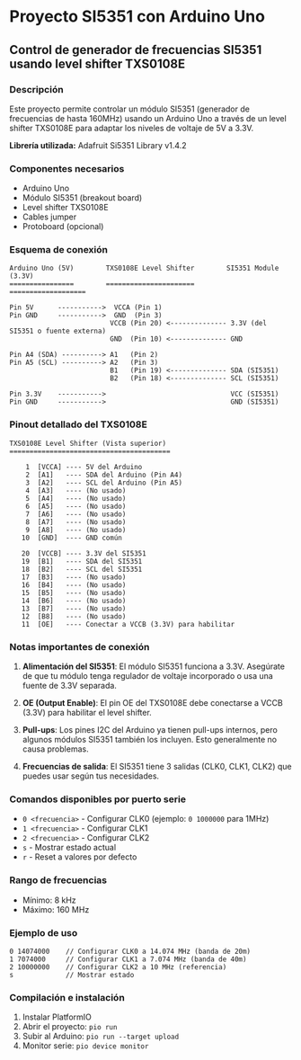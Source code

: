 # Proyecto SI5351 con Arduino Uno
## Control de generador de frecuencias SI5351 usando level shifter TXS0108E

### Descripción
Este proyecto permite controlar un módulo SI5351 (generador de frecuencias de hasta 160MHz) usando un Arduino Uno a través de un level shifter TXS0108E para adaptar los niveles de voltaje de 5V a 3.3V.

**Librería utilizada:** Adafruit Si5351 Library v1.4.2

### Componentes necesarios
- Arduino Uno
- Módulo SI5351 (breakout board)
- Level shifter TXS0108E
- Cables jumper
- Protoboard (opcional)

### Esquema de conexión

```
Arduino Uno (5V)        TXS0108E Level Shifter        SI5351 Module (3.3V)
================        ======================        ===================

Pin 5V      ----------->  VCCA (Pin 1)
Pin GND     ----------->  GND  (Pin 3)
                         VCCB (Pin 20) <-------------- 3.3V (del SI5351 o fuente externa)
                         GND  (Pin 10) <-------------- GND

Pin A4 (SDA) ----------> A1   (Pin 2)
Pin A5 (SCL) ----------> A2   (Pin 3)
                         B1   (Pin 19) <-------------- SDA (SI5351)
                         B2   (Pin 18) <-------------- SCL (SI5351)

Pin 3.3V    ----------->                               VCC (SI5351)
Pin GND     ----------->                               GND (SI5351)
```

### Pinout detallado del TXS0108E

```
TXS0108E Level Shifter (Vista superior)
========================================

    1  [VCCA] ---- 5V del Arduino
    2  [A1]   ---- SDA del Arduino (Pin A4)
    3  [A2]   ---- SCL del Arduino (Pin A5)
    4  [A3]   ---- (No usado)
    5  [A4]   ---- (No usado)
    6  [A5]   ---- (No usado)
    7  [A6]   ---- (No usado)
    8  [A7]   ---- (No usado)
    9  [A8]   ---- (No usado)
   10  [GND]  ---- GND común
   
   20  [VCCB] ---- 3.3V del SI5351
   19  [B1]   ---- SDA del SI5351
   18  [B2]   ---- SCL del SI5351
   17  [B3]   ---- (No usado)
   16  [B4]   ---- (No usado)
   15  [B5]   ---- (No usado)
   14  [B6]   ---- (No usado)
   13  [B7]   ---- (No usado)
   12  [B8]   ---- (No usado)
   11  [OE]   ---- Conectar a VCCB (3.3V) para habilitar
```

### Notas importantes de conexión

1. **Alimentación del SI5351**: El módulo SI5351 funciona a 3.3V. Asegúrate de que tu módulo tenga regulador de voltaje incorporado o usa una fuente de 3.3V separada.

2. **OE (Output Enable)**: El pin OE del TXS0108E debe conectarse a VCCB (3.3V) para habilitar el level shifter.

3. **Pull-ups**: Los pines I2C del Arduino ya tienen pull-ups internos, pero algunos módulos SI5351 también los incluyen. Esto generalmente no causa problemas.

4. **Frecuencias de salida**: El SI5351 tiene 3 salidas (CLK0, CLK1, CLK2) que puedes usar según tus necesidades.

### Comandos disponibles por puerto serie

- `0 <frecuencia>` - Configurar CLK0 (ejemplo: `0 1000000` para 1MHz)
- `1 <frecuencia>` - Configurar CLK1 
- `2 <frecuencia>` - Configurar CLK2
- `s` - Mostrar estado actual
- `r` - Reset a valores por defecto

### Rango de frecuencias
- Mínimo: 8 kHz
- Máximo: 160 MHz

### Ejemplo de uso
```
0 14074000    // Configurar CLK0 a 14.074 MHz (banda de 20m)
1 7074000     // Configurar CLK1 a 7.074 MHz (banda de 40m)
2 10000000    // Configurar CLK2 a 10 MHz (referencia)
s             // Mostrar estado
```

### Compilación e instalación

1. Instalar PlatformIO
2. Abrir el proyecto: `pio run`
3. Subir al Arduino: `pio run --target upload`
4. Monitor serie: `pio device monitor`
